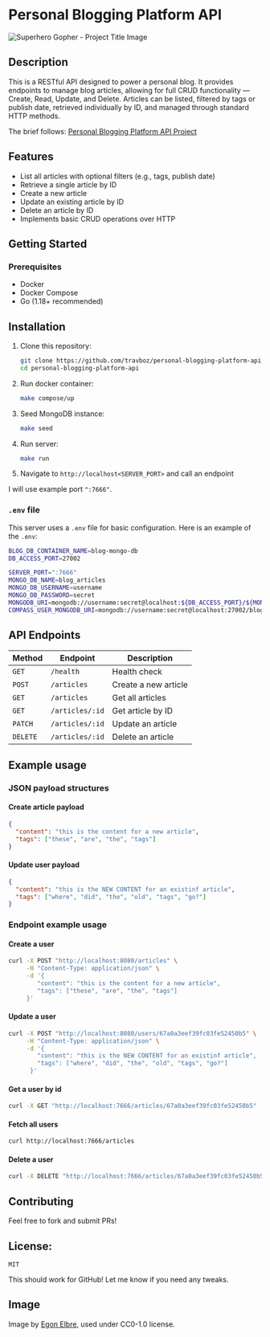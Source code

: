 # Personal Blogging Platform API
![Superhero Gopher - Project Title Image](https://raw.githubusercontent.com/egonelbre/gophers/63b1f5a9f334f9e23735c6e09ac003479ffe5df5/vector/superhero/standing.svg)

## Description

This is a RESTful API designed to power a personal blog. It provides endpoints to manage blog articles, allowing for full CRUD functionality — Create, Read, Update, and Delete. Articles can be listed, filtered by tags or publish date, retrieved individually by ID, and managed through standard HTTP methods.

The brief follows:
[Personal Blogging Platform API Project](https://roadmap.sh/backend/project-ideas#1-personal-blogging-platform-api:~:text=1.%20Personal%20Blogging%20Platform%20API)

## Features

- List all articles with optional filters (e.g., tags, publish date)
- Retrieve a single article by ID
- Create a new article
- Update an existing article by ID
- Delete an article by ID
- Implements basic CRUD operations over HTTP


## Getting Started

### Prerequisites
- Docker
- Docker Compose
- Go (1.18+ recommended)

## Installation

1. Clone this repository:
   ```sh
   git clone https://github.com/travboz/personal-blogging-platform-api.git
   cd personal-blogging-platform-api
   ```
2. Run docker container:
    ```sh
    make compose/up
    ```
3. Seed MongoDB instance:
   ```sh
   make seed
   ```
4. Run server:
    ```sh
    make run
    ```
5. Navigate to `http://localhost<SERVER_PORT>` and call an endpoint

I will use example port `":7666"`.

### `.env` file
This server uses a `.env` file for basic configuration.
Here is an example of the `.env`:
   ```sh
BLOG_DB_CONTAINER_NAME=blog-mongo-db
DB_ACCESS_PORT=27002

SERVER_PORT=":7666"
MONGO_DB_NAME=blog_articles
MONGO_DB_USERNAME=username
MONGO_DB_PASSWORD=secret
MONGODB_URI=mongodb://username:secret@localhost:${DB_ACCESS_PORT}/${MONGO_DB_NAME}?authSource=admin&readPreference=primary&appname=MongDB%20Compass&directConnection=true&ssl=false
COMPASS_USER_MONGODB_URI=mongodb://username:secret@localhost:27002/blog_articles?authSource=admin&readPreference=primary&appname=MongDB%20Compass&directConnection=true&ssl=false
   ```
   

## API Endpoints

| Method    | Endpoint           | Description                    |
|-----------|--------------------|--------------------------------|
| `GET`     | `/health`          | Health check                   |
| `POST`    | `/articles`        | Create a new article           |
| `GET`     | `/articles`        | Get all articles               |
| `GET`     | `/articles/:id`    | Get article by ID              |
| `PATCH`   | `/articles/:id`    | Update an article              |
| `DELETE`  | `/articles/:id`    | Delete an article              |

## Example usage

### JSON payload structures

#### Create article payload

```json
{
  "content": "this is the content for a new article",
  "tags": ["these", "are", "the", "tags"]
}
```

#### Update user payload

```json
{
  "content": "this is the NEW CONTENT for an existinf article",
  "tags": ["where", "did", "the", "old", "tags", "go?"]
}
```

### Endpoint example usage
#### Create a user
```sh
curl -X POST "http://localhost:8080/articles" \
     -H "Content-Type: application/json" \
     -d '{
        "content": "this is the content for a new article",
        "tags": ["these", "are", "the", "tags"]
     }'
```

#### Update a user
```sh
curl -X POST "http://localhost:8080/users/67a0a3eef39fc03fe52450b5" \
     -H "Content-Type: application/json" \
     -d '{
        "content": "this is the NEW CONTENT for an existinf article",
        "tags": ["where", "did", "the", "old", "tags", "go?"]
      }'
```

#### Get a user by id
```sh
curl -X GET "http://localhost:7666/articles/67a0a3eef39fc03fe52450b5"
```

#### Fetch all users
```sh
curl http://localhost:7666/articles
```

#### Delete a user
```sh
curl -X DELETE "http://localhost:7666/articles/67a0a3eef39fc03fe52450b5"
```

## Contributing
Feel free to fork and submit PRs!

## License:
`MIT`


This should work for GitHub! Let me know if you need any tweaks. 


## Image
Image by [Egon Elbre](https://github.com/egonelbre), used under CC0-1.0 license.
